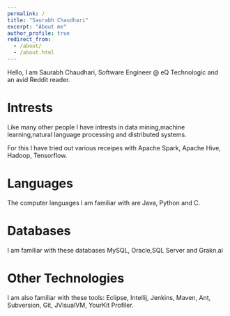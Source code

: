```yaml
---
permalink: /
title: "Saurabh Chaudhari"
excerpt: "About me"
author_profile: true
redirect_from: 
  - /about/
  - /about.html
---
```


Hello,
 I am Saurabh Chaudhari, Software Engineer @ eQ Technologic and an avid Reddit reader.

Intrests
======
Like many other people I have intrests in data mining,machine learning,natural language processing and distributed systems.

For this I have tried out various receipes with Apache Spark, Apache Hive, Hadoop, Tensorflow.

Languages
======
The computer languages I am familiar with are Java, Python and C.

Databases
=========
I am familiar with these databases MySQL, Oracle,SQL Server and Grakn.ai

Other Technologies
==================
I am also familiar with these tools: Eclipse, Intellij, Jenkins, Maven, Ant, Subversion, Git, JVisualVM, YourKit Profiler.
